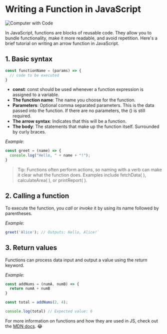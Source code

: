 # Writing a Function in JavaScript

![Computer with Code](https://images.unsplash.com/photo-1587620962725-abab7fe55159?auto=format&fit=crop&q=80&w=1631&ixlib=rb-4.0.3&ixid=M3wxMjA3fDB8MHxwaG90by1wYWdlfHx8fGVufDB8fHx8fA%3D%3D)


In JavaScript, functions are blocks of reusable code. They allow you to bundle functionality, make it more readable, and avoid repetition. Here's a brief tutorial on writing an arrow function in JavaScript.

## 1. Basic syntax

```javascript
const functionName = (params) => {
  // code to be executed
}
```

- **const**: const should be used whenever a function expression is assigned to a variable.
- **The function name**: The name you choose for the function.
- **Parameters**: Optional comma separated parameters. This is the data passed into the function. If there are no parameters, the () is still required.
- **The arrow syntax**: Indicates that this will be a function.
- **The body**: The statements that make up the function itself. Surrounded by curly braces.

*Example*:

```javascript
const greet = (name) => {
  console.log("Hello, " + name + "!");
}
```

> Tip: Functions often perform actions, so naming with a verb can make it clear what the function does. Examples include fetchData( ), calculateArea( ), or printReport( ). 

## 2. Calling a function

To execute the function, you *call* or *invoke* it by using its name followed by parentheses.

*Example:*

```javascript
greet('Alice'); // Outputs: Hello, Alice!`
```

## 3. Return values

Functions can process data input and output a value using the *return* keyword.

*Example:* 

```javascript
const addNums = (numA, numB) => {
  return numA + numB
}

const total = addNums(2, 4);

console.log(total) // Expected value: 6
```

For more information on functions and how they are used in JS, check out the [MDN docs](https://developer.mozilla.org/en-US/docs/Web/JavaScript/Guide/Functions). 
:joy: